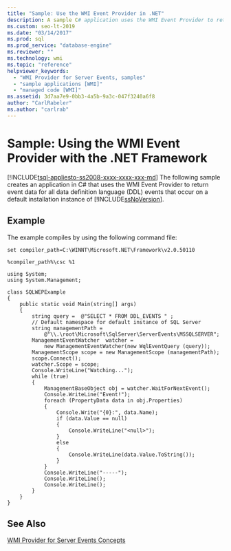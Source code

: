 ```yaml
---
title: "Sample: Use the WMI Event Provider in .NET"
description: A sample C# application uses the WMI Event Provider to return event data for all data definition language events that occur on an instance of SQL Server.
ms.custom: seo-lt-2019
ms.date: "03/14/2017"
ms.prod: sql
ms.prod_service: "database-engine"
ms.reviewer: ""
ms.technology: wmi
ms.topic: "reference"
helpviewer_keywords: 
  - "WMI Provider for Server Events, samples"
  - "sample applications [WMI]"
  - "managed code [WMI]"
ms.assetid: 3d7aa7e9-0bb3-4a5b-9a3c-047f3240a6f8
author: "CarlRabeler"
ms.author: "carlrab"
---
```

# Sample: Using the WMI Event Provider with the .NET Framework
[!INCLUDE[tsql-appliesto-ss2008-xxxx-xxxx-xxx-md](../../includes/applies-to-version/sqlserver.md)]
  The following sample creates an application in C# that uses the WMI Event Provider to return event data for all data definition language (DDL) events that occur on a default installation instance of [!INCLUDE[ssNoVersion](../../includes/ssnoversion-md.md)].  
  
## Example  
 The example compiles by using the following command file:  
  
```  
set compiler_path=C:\WINNT\Microsoft.NET\Framework\v2.0.50110  
  
%compiler_path%\csc %1  
```  
  
```  
using System;  
using System.Management;  
  
class SQLWEPExample   
{  
    public static void Main(string[] args)  
    {  
        string query =  @"SELECT * FROM DDL_EVENTS " ;  
        // Default namespace for default instance of SQL Server   
        string managementPath =  
            @"\\.\root\Microsoft\SqlServer\ServerEvents\MSSQLSERVER";  
        ManagementEventWatcher  watcher =   
            new ManagementEventWatcher(new WqlEventQuery (query));  
        ManagementScope scope = new ManagementScope (managementPath);  
        scope.Connect();  
        watcher.Scope = scope;  
        Console.WriteLine("Watching...");  
        while (true)  
        {  
            ManagementBaseObject obj = watcher.WaitForNextEvent();  
            Console.WriteLine("Event!");  
            foreach (PropertyData data in obj.Properties)  
            {  
                Console.Write("{0}:", data.Name);  
                if (data.Value == null)  
                {  
                    Console.WriteLine("<null>");  
                }  
                else  
                {  
                    Console.WriteLine(data.Value.ToString());  
                }  
            }  
            Console.WriteLine("-----");  
            Console.WriteLine();  
            Console.WriteLine();  
        }  
    }  
}  
```  
  
## See Also  
 [WMI Provider for Server Events Concepts](../../relational-databases/wmi-provider-server-events/wmi-provider-for-server-events-concepts.md)  
  
  
